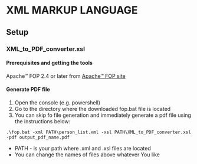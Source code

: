 # XML MARKUP LANGUAGE

## Setup 

### XML_to_PDF_converter.xsl 

#### Prerequisites and getting the tools
Apache™ FOP 2.4 or later from [Apache™ FOP site](https://xmlgraphics.apache.org/fop/download.html)

#### Generate PDF file
1. Open the console (e.g. powershell)
2. Go to the directory where the downloaded fop.bat file is located
3. You can skip fo file generation and immediately generate a pdf file using the instructions below:

```
.\fop.bat -xml PATH\person_list.xml -xsl PATH\XML_to_PDF_converter.xsl -pdf output_pdf_name.pdf
```

* PATH - is your path where .xml and .xsl files are located
* You can change the names of files above whatever You like 

